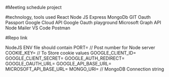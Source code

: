#Meeting schedule project

#technology, tools used
React
Node JS
Express
MongoDb 
GIT
Oauth
Passport
Google Cloud API
Google Oauth playground
Microsoft Graph API
Node Mailer
VS Code
Postman


#Repo link


NodeJS ENV file should contain
PORT=                        // Post number for Node server
COOKIE_KEY=                  // To Store cookie values
GOOGLE_CLIENT_ID=            
GOOGLE_CLIENT_SECRET=
GOOGLE_AUTH_REDIRECT=
GOOGLE_OAUTH_URL=
GOOGLE_API_BASE_URL=
MICROSOFT_API_BASE_URL=
MONGO_URI=                  // MongoDB Connection string
